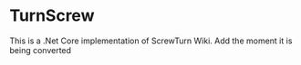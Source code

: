 # TurnScrew
This is a .Net Core implementation of ScrewTurn Wiki. Add the moment it is being converted
